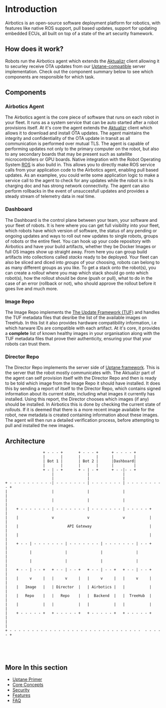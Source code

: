 # Introduction

Airbotics is an open-source software deployment platform for robotics, with features like native ROS support, pull based updates, support for updating embedded ECUs, all built on top of a state of the art security framework.

## How does it work?
Robots run the Airbotics agent which extends the [Aktualizr](https://github.com/advancedtelematic/aktualizr/) client allowing it to securley receive OTA updates from our [Uptane-compatible](https://uptane.github.io/) server implementation. Check out the component summary below to see which components are responsible for which task.


## Components

### Airbotics Agent
The Airbotics agent is the core piece of software that runs on each robot in your fleet. It runs as a system service that can be auto started after a robot provisions itself. At it's core the agent extends the [Aktualizr](https://github.com/advancedtelematic/aktualizr/) client which allows it to download and install OTA updates. The agent maintains the integrity and confidentiality of the OTA update in transit as all communication is performed over mutual TLS. The agent is capable of performing updates not only to the primary computer on the robot, but also to any secondary boards that may be present such as satellite microcontrollers or GPU boards. Native integration with the Robot Operating System [ROS](https://www.ros.org/) is also build in. This allows you to directly make ROS service calls from your application code to the Airbotics agent, enabling pull based updates. As an examplee, you could write some application logic to make a service call to the agent to check for any updates while the robot is in its charging doc and has strong network connectivity. The agent can also perform rollbacks in the event of unsuccesfull updates and provides a steady stream of telemetry data in real time.


### Dashboard
The Dashboard is the control plane between your team, your software and your fleet of robots. It is here where you can get full visibility into your fleet, which robots have which version of software, the status of any pending or ongoing updates and ways to roll out new updates to single robots, groups of robots or the entire fleet. You can hook up your code repository with Airbotics and have your build artifacts, whether they be Docker Images or full OS images show up straight away. From here you can group build artifacts into collections called *stacks* ready to be deployed. Your fleet can also be sliced and diced into *groups* of your choosing, robots can belong to as many different groups as you like. To get a stack onto the robot(s), you can create a *rollout* where you map which stack should go onto which robot(s), how the rollout should be done (push or pull), what to do in the case of an error (rollback or not), who should approve the rollout before it goes live and much more.


### Image Repo
The Image Repo implements the [The Update Framework (TUF)](https://theupdateframework.io/) and handles the TUF metadata files that desribe the list of the available images on TreeHub. In this list it also provides hardware compatibility information, i.e which harware IDs are compatible with each artifact. At it's core, it provides a **complete** list of known healthy images in your organisation along with the TUF metadata files that prove their authenticity, ensuring your that your robots can trust them.


### Director Repo
The Director Repo implements the server side of [Uptane framework](https://uptane.github.io/). This is the server that the robot mostly communicates with. The Aktualizr part of the agent can self provision itself with the Director Repo and then is ready to be told which image from the Image Repo it should have installed. It does this by sending a report of itself to the Director Repo, which contains signed information about its current state, including what images it currently has installed. Using this report, the Director chooses which images (if any) should be installed. In Airbotics this is done by checking the current state of *rollouts*. If it is deemed that there is a more recent image available for the robot, new metadata is created containing information about these images. The agent will then run a detailed verification process, before attempting to pull and installed the new images. 





## Architecture


```
                 + - - - +       + - - - +      + - - - - +     
                 |       |       |       |      |         |  
                 | Bot 1 |       | Bot 2 |      |Dashboard|  
                 |       |       |       |      |         |  
                 + - | - +       + - | - +      + - -|- - +  
                     |               |               |
                     |               |               |
+ - - - - - - - - - -| - - - - - - - | - - - - - - - | - - - - - - - - - +
|                    |               |               |                   |
|                    |               |               |                   |
|    + - - - - - - - | - - - - - - - | - - - - - - - | - - - - - +       |
|    |               v               v               v           |       |
|    |                      API Gateway                          |       |
|    |                                                           |       |
|    + - - | - - - - - - - | - - - - - - - | - - - - - - - | - - +       |
|          |               |               |               |             |
|          |               |               |               |             |
|    + - - | - - +   + - - | - - +   + - - | - - +   + - - | - - +       |
|    |     v     |   |     v     |   |     v     |   |     v     |       |
|    |   Image   |   | Director  |   | Airbotics |   |           |       |
|    |   Repo    |   |   Repo    |   |  Backend  |   |  TreeHub  |       |
|    |           |   |           |   |           |   |           |       |
|    + - - - - - +   + - - - - - +   + - - - - - +   + - - - - - +       |
|                                                                        |
+ - - - - - - - - - - - - - - - - - - - - - - - - - - - - - -  - - - - - +





```


## More In this section

* [Uptane Primer](uptane-primer.md)
* [Core Concepts](core-concepts.md)
* [Security](security.md)
* [Features](features.md)
* [FAQ](faq.md)